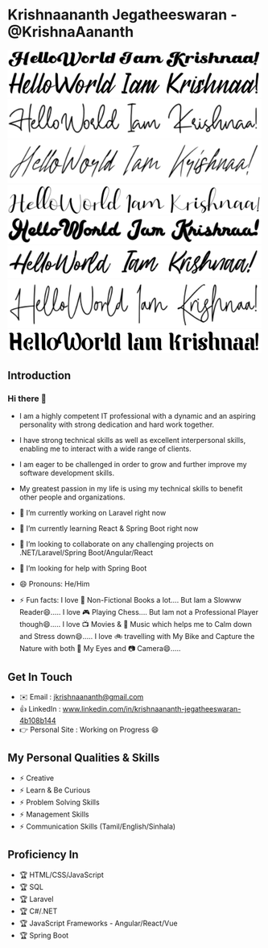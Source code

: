 # Krishnaananth Jegatheeswaran - @KrishnaAananth

![HelloWorld Iam Krishnaa!](/hello1.png)
![HelloWorld Iam Krishnaa!](/hello2.png)
![HelloWorld Iam Krishnaa!](/hello3.png)
![HelloWorld Iam Krishnaa!](/hello4.png)
![HelloWorld Iam Krishnaa!](/hello5.png)
![HelloWorld Iam Krishnaa!](/hello6.png)
![HelloWorld Iam Krishnaa!](/hello7.png)
![HelloWorld Iam Krishnaa!](/hello8.png)
![HelloWorld Iam Krishnaa!](/hello9.png)

## Introduction

### Hi there 👋


- I am a highly competent IT professional with a dynamic and an aspiring personality with strong dedication and hard work together. 

- I have strong technical skills as well as excellent interpersonal skills, enabling me to interact with a wide range of clients. 

- I am eager to be challenged in order to grow and further improve my software development skills. 

- My greatest passion in my life is using my technical skills to benefit other people and organizations.


- 🔭 I’m currently working on Laravel right now

- 🌱 I’m currently learning React & Spring Boot right now

- 👯 I’m looking to collaborate on any challenging projects on .NET/Laravel/Spring Boot/Angular/React

- 🤔 I’m looking for help with Spring Boot

- 😄 Pronouns: He/Him

- ⚡ Fun facts: 
                I love 📖 Non-Fictional Books a lot.... But Iam a Slowww Reader😄..... 
                I love 🎮 Playing Chess.... But Iam not a Professional Player though😄.....
                I love 📺 Movies & 🎵 Music which helps me to Calm down and Stress down😄.....
                I love 🚲 travelling with My Bike and Capture the Nature with both 👀 My Eyes and 📷 Camera😄.....
 
 
## Get In Touch

- ✉️ Email          : jkrishnaananth@gmail.com
- 👍 LinkedIn       : www.linkedin.com/in/krishnaananth-jegatheeswaran-4b108b144
- 👉 Personal Site  : Working on Progress 😄


## My Personal Qualities & Skills

- ⚡ Creative
- ⚡ Learn & Be Curious
- ⚡ Problem Solving Skills
- ⚡ Management Skills
- ⚡ Communication Skills (Tamil/English/Sinhala)

## Proficiency In

- 🏆 HTML/CSS/JavaScript
- 🏆 SQL
- 🏆 Laravel
- 🏆 C#/.NET
- 🏆 JavaScript Frameworks - Angular/React/Vue
- 🏆 Spring Boot


<!--
**KrishnaAananth/KrishnaAananth** is a ✨ _special_ ✨ repository because its `README.md` (this file) appears on your GitHub profile.

Here are some ideas to get you started:

- 🔭 I’m currently working on ...
- 🌱 I’m currently learning ...
- 👯 I’m looking to collaborate on ...
- 🤔 I’m looking for help with ...
- 💬 Ask me about ...
- 📫 How to reach me: ...
- 😄 Pronouns: ...
- ⚡ Fun fact: ...
-->
